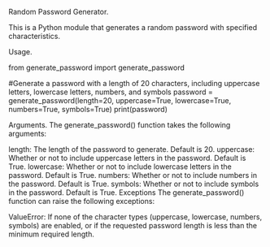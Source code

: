 Random Password Generator.

This is a Python module that generates a random password with specified characteristics.

Usage.

from generate_password import generate_password

#Generate a password with a length of 20 characters, including uppercase letters, lowercase letters, numbers, and symbols
password = generate_password(length=20, uppercase=True, lowercase=True, numbers=True, symbols=True)
print(password)


Arguments.
The generate_password() function takes the following arguments:

length: The length of the password to generate. Default is 20.
uppercase: Whether or not to include uppercase letters in the password. Default is True.
lowercase: Whether or not to include lowercase letters in the password. Default is True.
numbers: Whether or not to include numbers in the password. Default is True.
symbols: Whether or not to include symbols in the password. Default is True.
Exceptions
The generate_password() function can raise the following exceptions:

ValueError: If none of the character types (uppercase, lowercase, numbers, symbols) are enabled, or if the requested password length is less than the minimum required length.
